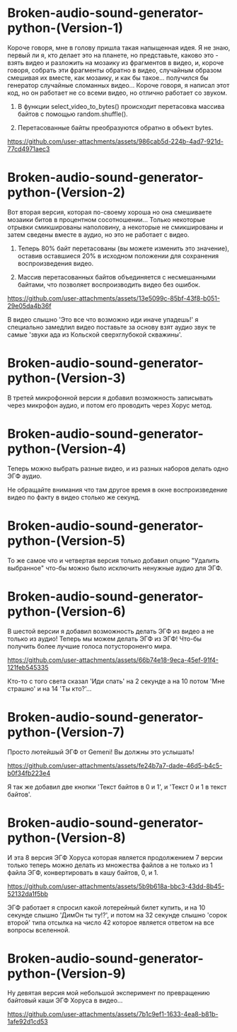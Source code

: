# Broken-audio-sound-generator-python-(Version-1)

Короче говоря, мне в голову пришла такая напыщенная идея. Я не знаю, первый ли я, кто делает это на планете, но представьте, каково это - взять видео и разложить на мозаику из фрагментов в видео, и, короче говоря, собрать эти фрагменты обратно в видео, случайным образом смешивая их вместе, как мозаику, и как бы такое... получился бы генератор случайные сломанных видео... Короче говоря, я написал этот код, но он работает не со всеми видео, но отлично работает со звуком.

1) В функции select_video_to_bytes() происходит перетасовка массива байтов с помощью random.shuffle().

2) Перетасованные байты преобразуются обратно в объект bytes.

https://github.com/user-attachments/assets/986cab5d-224b-4ad7-921d-77cd4971aec3

# Broken-audio-sound-generator-python-(Version-2)

Вот вторая версия, которая по-своему хороша но она смешиваете мозаики битов в процентном сосотношении... Только некоторые отрывки смикшированы наполовину, а некоторые не смикшированы и затем сведены вместе в аудио, но это не работает с видео.

1) Теперь 80% байт перетасованы (вы можете изменить это значение), оставив оставшиеся 20% в исходном положении для сохранения воспроизведения видео.

2) Массив перетасованных байтов объединяется с несмешанными байтами, что позволяет воспроизводить видео без ошибок.

https://github.com/user-attachments/assets/13e5099c-85bf-43f8-b051-29e05da4b36f

В видео слышно 'Это все что возможно иди иначе упадешь!' я специально замедлил видео поставьте за основу взят аудио звук те самые 'звуки ада из Кольской сверхглубокой скважины'. 

# Broken-audio-sound-generator-python-(Version-3)

В третей микрофонной версии я добавил возможность записывать через микрофон аудио, и потом его проводить через Хорус метод.

# Broken-audio-sound-generator-python-(Version-4)

Теперь можно выбрать разные видео, и из разных наборов делать одно ЭГФ аудио.

Не обращайте внимания что там другое время в окне воспроизведение видео по факту в видео столько же секунд.

# Broken-audio-sound-generator-python-(Version-5)

То же самое что и четвертая версия только добавил опцию "Удалить выбранное" что-бы можно было исключить ненужные аудио для ЭГФ.

# Broken-audio-sound-generator-python-(Version-6)

В шестой версии я добавил возможность делать ЭГФ из видео а не только из аудио! Теперь мы можем делать ЭГФ из ЭГФ! Что-бы получить более лучшие голоса потустороненго мира.

https://github.com/user-attachments/assets/66b74e18-9eca-45ef-91f4-121feb545335

Кто-то с того света сказал 'Иди спать' на 2 секунде а на 10 потом 'Мне страшно' и на 14 'Ты кто?'...

# Broken-audio-sound-generator-python-(Version-7)

Просто лютейшый ЭГФ от Gemeni! Вы должны это услышать!

https://github.com/user-attachments/assets/fe24b7a7-dade-46d5-b4c5-b0f34fb223e4

Я так же добавил две кнопки 'Текст байтов в 0 и 1', и 'Текст 0 и 1 в текст байтов'. 

# Broken-audio-sound-generator-python-(Version-8)

И эта 8 версия ЭГФ Хоруса которая является продолжением 7 версии только теперь можно делать из множества файлов а не только из 1 файла ЭГФ, конвертировать в кашу байтов, 0, и 1.

https://github.com/user-attachments/assets/5b9b618a-bbc3-43dd-8b45-52132da1f5bb

ЭГФ работает я спросил какой лотерейный билет купить, и на 10 секунде слышно 'ДимОн ты ту!?', и потом на 32 секунде слышно 'сорок второй' типа отсылка на число 42 которое является ответом на все вопросы вселенной.

# Broken-audio-sound-generator-python-(Version-9)

Ну девятая версия мой небольшой эксперимент по превращению байтовый каши ЭГФ Хоруса в видео...

https://github.com/user-attachments/assets/7b1c9ef1-1633-4ea8-b81b-1afe92d1cd53

